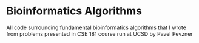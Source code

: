 # Bioinformatics Algorithms
All code surrounding fundamental bioinformatics algorithms that I wrote from problems presented in CSE 181 course run at UCSD by Pavel Pevzner

